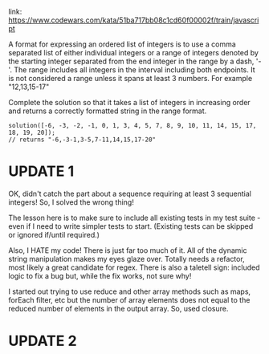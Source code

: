 link: https://www.codewars.com/kata/51ba717bb08c1cd60f00002f/train/javascript

A format for expressing an ordered list of integers is to use a comma separated list of either individual integers or a range of integers denoted by the starting integer separated from the end integer in the range by a dash, '-'. The range includes all integers in the interval including both endpoints. It is not considered a range unless it spans at least 3 numbers. For example "12,13,15-17"

Complete the solution so that it takes a list of integers in increasing order and returns a correctly formatted string in the range format.

```
solution([-6, -3, -2, -1, 0, 1, 3, 4, 5, 7, 8, 9, 10, 11, 14, 15, 17, 18, 19, 20]);
// returns "-6,-3-1,3-5,7-11,14,15,17-20"
```

# UPDATE 1
OK, didn't catch the part about a sequence requiring at least 3 sequential integers! So, I solved the wrong thing! 

The lesson here is to make sure to include all existing tests in my test suite - even if I need to write simpler tests to start. (Existing tests can be skipped or ignored if/until required.)

Also, I HATE my code! There is just far too much of it. All of the dynamic string manipulation makes my eyes glaze over. Totally needs a refactor, most likely a great candidate for regex. There is also a taletell sign: included logic to fix a bug but, while the fix works, not sure why!

I started out trying to use reduce and other array methods such as maps, forEach filter, etc but the number of array elements does not equal to the reduced number of elements in the output array. So, used closure.

# UPDATE 2
